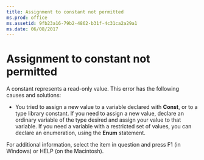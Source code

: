 ```yaml
---
title: Assignment to constant not permitted
ms.prod: office
ms.assetid: 9fb23a16-79b2-4862-b31f-4c31ca2a29a1
ms.date: 06/08/2017
---
```



# Assignment to constant not permitted
A constant represents a read-only value. This error has the following causes and solutions:


- You tried to assign a new value to a variable declared with  **Const**, or to a type library constant. If you need to assign a new value, declare an ordinary variable of the type desired and assign your value to that variable. If you need a variable with a restricted set of values, you can declare an enumeration, using the **Enum** statement.
    

For additional information, select the item in question and press F1 (in Windows) or HELP (on the Macintosh).

